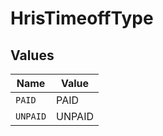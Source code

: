 # HrisTimeoffType


## Values

| Name     | Value    |
| -------- | -------- |
| `PAID`   | PAID     |
| `UNPAID` | UNPAID   |